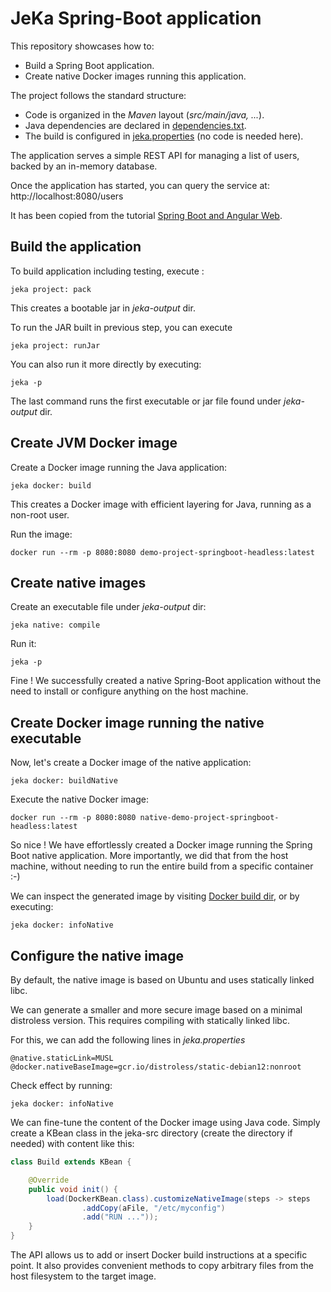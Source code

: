 # JeKa Spring-Boot application

This repository showcases how to:
- Build a Spring Boot application.
- Create native Docker images running this application.

The project follows the standard structure:
- Code is organized in the *Maven* layout (*src/main/java, ...*).
- Java dependencies are declared in [dependencies.txt](./dependencies.txt).
- The build is configured in [jeka.properties](./jeka.properties) (no code is needed here).

The application serves a simple REST API for managing a list of users, backed by an in-memory database.

Once the application has started, you can query the service at:  http://localhost:8080/users

It has been copied from the tutorial [Spring Boot and Angular Web](https://www.baeldung.com/spring-boot-angular-web).

## Build the application

To build application including testing, execute :
```shell
jeka project: pack
```
This creates a bootable jar in *jeka-output* dir. 

To run the JAR built in previous step, you can execute
```shell
jeka project: runJar
```

You can also run it more directly by executing:
```shell
jeka -p
```
The last command runs the first executable or jar file found under *jeka-output* dir.

## Create JVM Docker image

Create a Docker image running the Java application:
```shell
jeka docker: build
```
This creates a Docker image with efficient layering for Java, running as a non-root user.

Run the image:
```shell
docker run --rm -p 8080:8080 demo-project-springboot-headless:latest
```

## Create native images

Create an executable file under *jeka-output* dir:
```shell
jeka native: compile
```

Run it:
```shell
jeka -p
```
Fine ! We successfully created a native Spring-Boot application without the need to install or configure anything on the host machine.

## Create Docker image running the native executable

Now, let's create a Docker image of the native application:
```shell
jeka docker: buildNative
```
Execute the native Docker image:
```shell
docker run --rm -p 8080:8080 native-demo-project-springboot-headless:latest
```
So nice ! We have effortlessly created a Docker image running the Spring Boot native application.
More importantly, we did that from the host machine, without needing to run the entire 
build from a specific container :-)

We can inspect the generated image by visiting [Docker build dir](./jeka-output/docker-build-native-demo-project-springboot-headless#latest), 
or by executing:
```shell
jeka docker: infoNative
```

## Configure the native image

By default, the native image is based on Ubuntu and uses statically linked libc.

We can generate a smaller and more secure image based on a minimal distroless version. 
This requires compiling with statically linked libc.

For this, we can add the following lines in *jeka.properties*

```properties
@native.staticLink=MUSL
@docker.nativeBaseImage=gcr.io/distroless/static-debian12:nonroot
```
Check effect by running:
```shell
jeka docker: infoNative
```

We can fine-tune the content of the Docker image using Java code.
Simply create a KBean class in the jeka-src directory (create the directory if needed) with content like this:

```java
class Build extends KBean {

    @Override
    public void init() {
        load(DockerKBean.class).customizeNativeImage(steps -> steps
                .addCopy(aFile, "/etc/myconfig")
                .add("RUN ..."));
    }
}
```
The API allows us to add or insert Docker build instructions at a specific point.
It also provides convenient methods to copy arbitrary files from the host filesystem to the target image.